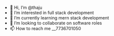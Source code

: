 - 👋 Hi, I’m @thaju
- 👀 I’m interested in full stack development
- 🌱 I’m currently learning mern stack development
- 💞️ I’m looking to collaborate on software roles
- 📫 How to reach me __7736701050

<!---
1thaju/1thaju is a ✨ special ✨ repository because its `README.md` (this file) appears on your GitHub profile.
You can click the Preview link to take a look at your changes.
--->
